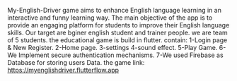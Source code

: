 My-English-Driver game aims to enhance English language learning in an interactive and funny learning way. The main objective of the app is to provide an engaging platform for students to improve their English language skills.
Our target are bginer english student and trainer people.
we are team of 5 students.
the educational game is build in flutter.
contain:
1-Login page & New Register.
2-Home page.
3-settings
4-sound effect.
5-Play Game.
6-We Implement secure authentication mechanisms.
7-We used Firebase as Database for storing users Data.
the game link:
https://myenglishdriver.flutterflow.app
